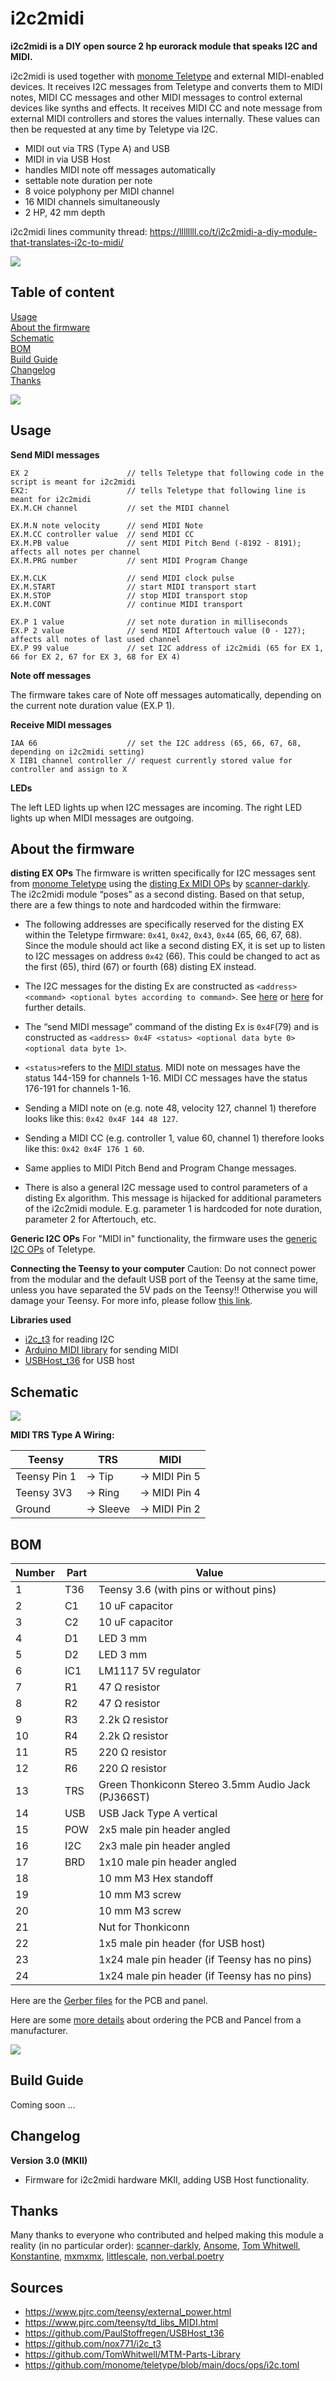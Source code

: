 # i2c2midi

**i2c2midi is a DIY open source 2 hp eurorack module that speaks I2C and MIDI.**

i2c2midi is used together with [monome Teletype](https://monome.org/docs/teletype/) and external MIDI-enabled devices. 
It receives I2C messages from Teletype and converts them to MIDI notes, MIDI CC messages and other MIDI messages to control external devices like synths and effects. 
It receives MIDI CC and note message from external MIDI controllers and stores the values internally. These values can then be requested at any time by Teletype via I2C.

- MIDI out via TRS (Type A) and USB
- MIDI in via USB Host
- handles MIDI note off messages automatically
- settable note duration per note
- 8 voice polyphony per MIDI channel
- 16 MIDI channels simultaneously
- 2 HP, 42 mm depth

i2c2midi lines community thread: 
https://llllllll.co/t/i2c2midi-a-diy-module-that-translates-i2c-to-midi/


![](pictures/i2c2midi_diagram.png)

## Table of content
[Usage](#usage)  
[About the firmware](#about-the-firmware)  
[Schematic](#schematic)  
[BOM](#BOM)  
[Build Guide](#Build-Guide)  
[Changelog](#Changelog)  
[Thanks](#thanks)  




![](pictures/i2c2midi_v_2_0_side.jpg)


## Usage

**Send MIDI messages**

```
EX 2                      // tells Teletype that following code in the script is meant for i2c2midi
EX2:                      // tells Teletype that following line is meant for i2c2midi 
EX.M.CH channel           // set the MIDI channel
```
```
EX.M.N note velocity      // send MIDI Note
EX.M.CC controller value  // send MIDI CC
EX.M.PB value             // sent MIDI Pitch Bend (-8192 - 8191); affects all notes per channel
EX.M.PRG number           // sent MIDI Program Change
```
```
EX.M.CLK                  // send MIDI clock pulse
EX.M.START                // start MIDI transport start
EX.M.STOP                 // stop MIDI transport stop
EX.M.CONT                 // continue MIDI transport
```
```
EX.P 1 value              // set note duration in milliseconds
EX.P 2 value              // send MIDI Aftertouch value (0 - 127); affects all notes of last used channel
EX.P 99 value             // set I2C address of i2c2midi (65 for EX 1, 66 for EX 2, 67 for EX 3, 68 for EX 4)
```

**Note off messages**

The firmware takes care of Note off messages automatically, depending on the current note duration value (EX.P 1).

**Receive MIDI messages**
```
IAA 66             		  // set the I2C address (65, 66, 67, 68, depending on i2c2midi setting)
X IIB1 channel controller // request currently stored value for controller and assign to X 
```


**LEDs**

The left LED lights up when I2C messages are incoming.
The right LED lights up when MIDI messages are outgoing.




## About the firmware

**disting EX OPs**
The firmware is written specifically for I2C messages sent from [monome Teletype](https://monome.org/docs/teletype/) using the [disting Ex MIDI OPs](https://github.com/scanner-darkly/teletype/wiki/DISTING-EX-INTEGRATION) by [scanner-darkly](https://github.com/scanner-darkly). The i2c2midi module “poses” as a second disting.
Based on that setup, there are a few things to note and hardcoded within the firmware:

- The following addresses are specifically reserved for the disting EX within the Teletype firmware: `0x41`, `0x42`, `0x43`, `0x44` (65, 66, 67, 68). Since the module should act like a second disting EX, it is set up to listen to I2C messages on address `0x42` (66). This could be changed to act as the first (65), third (67) or fourth (68) disting EX instead.

- The I2C messages for the disting Ex are constructed as `<address> <command> <optional bytes according to command>`. See [here](https://github.com/scanner-darkly/teletype/wiki/DISTING-EX-I2C-SPECIFICATION) or [here](https://www.expert-sleepers.co.uk/distingEXfirmwareupdates.html) for further details. 

- The “send MIDI message” command of the disting Ex is `0x4F`(79) and is constructed as `<address> 0x4F <status> <optional data byte 0> <optional data byte 1>`.

- `<status>`refers to the [MIDI status](https://www.midimountain.com/midi/midi_status.htm). MIDI note on messages have the status 144-159 for channels 1-16. MIDI CC messages have the status 176-191 for channels 1-16.

- Sending a MIDI note on (e.g. note 48, velocity 127, channel 1) therefore looks like this: `0x42 0x4F 144 48 127`.

- Sending a MIDI CC (e.g. controller 1, value 60, channel 1) therefore looks like this: `0x42 0x4F 176 1 60`.

- Same applies to MIDI Pitch Bend and Program Change messages.

- There is also a general I2C message used to control parameters of a disting Ex algorithm. This message is hijacked for additional parameters of the i2c2midi module. E.g. parameter 1 is hardcoded for note duration, parameter 2 for Aftertouch, etc.

**Generic I2C OPs**
For "MIDI in" functionality, the firmware uses the [generic I2C OPs](https://github.com/monome/teletype/blob/main/docs/ops/i2c.toml) of Teletype.

**Connecting the Teensy to your computer**
Caution: Do not connect power from the modular and the default USB port of the Teensy at the same time, unless you have separated the 5V pads on the Teensy!! Otherwise you will damage your Teensy. For more info, please follow [this link](https://www.pjrc.com/teensy/external_power.html).
   
**Libraries used**
- [i2c_t3](https://github.com/nox771/i2c_t3) for reading I2C
- [Arduino MIDI library](https://github.com/FortySevenEffects/arduino_midi_library/) for sending MIDI
- [USBHost_t36](https://github.com/PaulStoffregen/USBHost_t36) for USB host




## Schematic

![](hardware/i2c2midi_schematic.png)

**MIDI TRS Type A Wiring:**

Teensy | TRS | MIDI
--- | --- | ---
Teensy Pin 1 | → Tip | → MIDI Pin 5
Teensy 3V3 | → Ring | → MIDI Pin 4
Ground | → Sleeve | → MIDI Pin 2


## BOM

Number | Part | Value
--- | --- | ---
1 | T36 | Teensy 3.6 (with pins or without pins)
2 | C1 | 10 uF capacitor
3 | C2 | 10 uF capacitor
4 | D1 | LED 3 mm
5 | D2 | LED 3 mm
6 | IC1 | LM1117 5V regulator
7 | R1 | 47 Ω resistor
8 | R2 | 47 Ω resistor
9 | R3 | 2.2k Ω resistor
10 | R4 | 2.2k Ω resistor
11 | R5 | 220 Ω resistor
12 | R6 | 220 Ω resistor
13 | TRS | Green Thonkiconn Stereo 3.5mm Audio Jack (PJ366ST)
14 | USB | USB Jack Type A vertical
15 | POW | 2x5 male pin header angled
16 | I2C | 2x3 male pin header angled
17 | BRD | 1x10 male pin header angled
18 |  | 10 mm M3 Hex standoff
19 |  | 10 mm M3 screw
20 |  | 10 mm M3 screw
21 | | Nut for Thonkiconn
22 | | 1x5 male pin header (for USB host)
23 | | 1x24 male pin header (if Teensy has no pins)
24 | | 1x24 male pin header (if Teensy has no pins)

Here are the [Gerber files](https://github.com/attowatt/i2c2midi/tree/main/hardware/gerber) for the PCB and panel.

Here are some [more details](https://llllllll.co/t/i2c2midi-a-diy-module-that-translates-i2c-to-midi/40950/56) about ordering the PCB and Pancel from a manufacturer.


![](pictures/i2c2midi_v_2_0_kit.jpg)

## Build Guide

Coming soon …

## Changelog

**Version 3.0 (MKII)**
- Firmware for i2c2midi hardware MKII, adding USB Host functionality.



## Thanks
Many thanks to everyone who contributed and helped making this module a reality (in no particular order): [scanner-darkly](https://github.com/scanner-darkly), [Ansome](https://www.instagram.com/ansomeuk/), [Tom Whitwell](https://twitter.com/tomwhitwell), [Konstantine](https://www.instagram.com/konstantine.f/), [mxmxmx](https://github.com/mxmxmx), [littlescale](https://www.instagram.com/littlescale/), [non.verbal.poetry](https://www.instagram.com/non.verbal.poetry/)


## Sources

- https://www.pjrc.com/teensy/external_power.html
- https://www.pjrc.com/teensy/td_libs_MIDI.html
- https://github.com/PaulStoffregen/USBHost_t36
- https://github.com/nox771/i2c_t3
- https://github.com/TomWhitwell/MTM-Parts-Library
- https://github.com/monome/teletype/blob/main/docs/ops/i2c.toml
